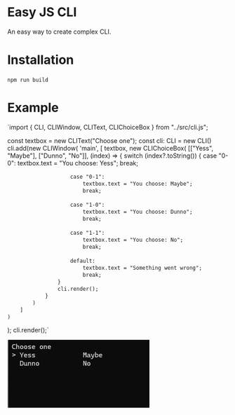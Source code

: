 # Easy JS CLI

An easy way to create complex CLI.

# Installation

`npm run build`

# Example

`import { CLI, CLIWindow, CLIText, CLIChoiceBox } from "../src/cli.js";

const textbox = new CLIText("Choose one");
const cli: CLI = new CLI()
cli.add(new CLIWindow(
        'main',
        [
            textbox,
            new CLIChoiceBox(
                [["Yess", "Maybe"], ["Dunno", "No"]],
                (index) => {
                    switch (index?.toString()) {
                        case "0-0":
                            textbox.text = "You choose: Yess";
                            break;

                        case "0-1":
                            textbox.text = "You choose: Maybe";
                            break;

                        case "1-0":
                            textbox.text = "You choose: Dunno";
                            break;

                        case "1-1":
                            textbox.text = "You choose: No";
                            break;

                        default:
                            textbox.text = "Something went wrong";
                            break;
                    }
                    cli.render();
                }
            )
        ]
    )
);
cli.render();`

![](image.png)